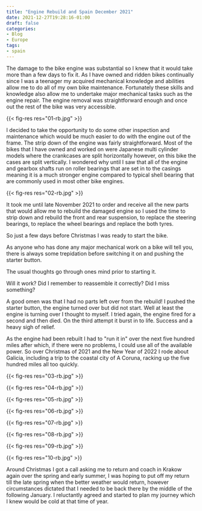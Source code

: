 ```yaml
---
title: "Engine Rebuild and Spain December 2021"
date: 2021-12-27T19:28:16-01:00
draft: false
categories:
- Blog
- Europe
tags:
- spain
---
```

The damage to the bike engine was substantial so I knew that it would take more than a few days to fix it. As I have owned and ridden bikes continually since I was a teenager my acquired mechanical knowledge and abilities allow me to do all of my own bike maintenance. Fortunately these skills and knowledge also allow me to undertake major mechanical tasks such as the engine repair. The engine removal was straightforward enough and once out the rest of the bike was very accessible.

{{< fig-res res="01-rb.jpg" >}}

I decided to take the opportunity to do some other inspection and maintenance which would be much easier to do with the engine out of the frame. The strip down of the engine was fairly straightforward. Most of the bikes that I have owned and worked on were Japanese multi cylinder models where the crankcases are split horizontally however, on this bike the cases are split vertically. I wondered why until I saw that all of the engine and gearbox shafts run on roller bearings that are set in to the casings meaning it is a much stronger engine compared to typical shell bearing that are commonly used in most other bike engines.

{{< fig-res res="02-rb.jpg" >}}

It took me until late November 2021 to order and receive all the new parts that would allow me to rebuild the damaged engine so I used the time to strip down and rebuild the front and rear suspension, to replace the steering bearings, to replace the wheel bearings and replace the both tyres.

So just a few days before Christmas I was ready to start the bike. 

As anyone who has done any major mechanical work on a bike will tell you, there is always some trepidation before switching it on and pushing the starter button. 

The usual thoughts go through ones mind prior to starting it. 

Will it work? Did I remember to reassemble it correctly? Did I miss something? 

A good omen was that I had no parts left over from the rebuild! I pushed the starter button, the engine turned over but did not start. Well at least the engine is turning over I thought to myself. I tried again, the engine fired for a second and then died. On the third attempt it burst in to life. Success and a heavy sigh of relief. 

As the engine had been rebuilt I had to "run it in" over the next five hundred miles after which, if there were no problems, I could use all of the available power. So over Christmas of 2021 and the New Year of 2022 I rode about Galicia, including a trip to the coastal city of A Coruna, racking up the five hundred miles all too quickly.

{{< fig-res res="03-rb.jpg" >}}

{{< fig-res res="04-rb.jpg" >}}

{{< fig-res res="05-rb.jpg" >}}

{{< fig-res res="06-rb.jpg" >}}

{{< fig-res res="07-rb.jpg" >}}

{{< fig-res res="08-rb.jpg" >}}

{{< fig-res res="09-rb.jpg" >}}

{{< fig-res res="10-rb.jpg" >}}

Around Christmas I got a call asking me to return and coach in Krakow again over the spring and early summer, I was hoping to put off my return till the late spring when the better weather would return, however circumstances dictated that I needed to be back there by the middle of the following January. I reluctantly agreed and started to plan my journey which I knew would be cold at that time of year.
